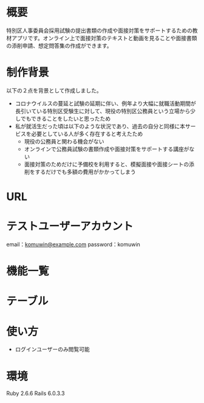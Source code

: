 

# 概要
特別区人事委員会採用試験の提出書類の作成や面接対策をサポートするための教材アプリです。オンライン上で面接対策のテキストと動画を見ることや面接書類の添削申請、想定問答集の作成ができます。

# 制作背景
以下の２点を背景として作成しました。
- コロナウイルスの蔓延と試験の延期に伴い、例年より大幅に就職活動期間が長引いている特別区受験生に対して、現役の特別区公務員という立場から少しでもできることをしたいと思ったため
- 私が就活生だった頃は以下のような状況であり、過去の自分と同様に本サービスを必要としている人が多く存在すると考えたため
  -  現役の公務員と関わる機会がない
  -  オンラインで公務員試験の書類作成や面接対策をサポートする講座がない
  -  面接対策のためだけに予備校を利用すると、模擬面接や面接シートの添削をするだけでも多額の費用がかかってしまう


# URL

# テストユーザーアカウント
email：komuwin@example.com
password：komuwin

# 機能一覧

# テーブル

# 使い方


- ログインユーザーのみ閲覧可能


# 環境
Ruby 2.6.6
Rails 6.0.3.3
